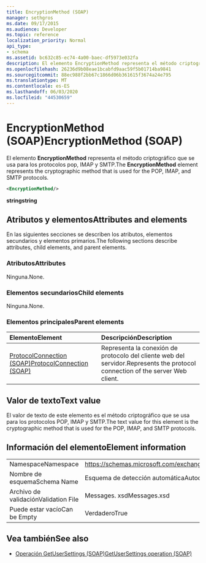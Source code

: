 ```yaml
---
title: EncryptionMethod (SOAP)
manager: sethgros
ms.date: 09/17/2015
ms.audience: Developer
ms.topic: reference
localization_priority: Normal
api_type:
- schema
ms.assetid: bc632c85-ec74-4a00-baec-df5973e032fa
description: El elemento EncryptionMethod representa el método criptográfico que se usa para los protocolos POP, IMAP y SMTP.
ms.openlocfilehash: 26236d9b08eae1bcabfd9aac59f5b01714ba9841
ms.sourcegitcommit: 88ec988f2bb67c1866d06b361615f3674a24e795
ms.translationtype: MT
ms.contentlocale: es-ES
ms.lasthandoff: 06/03/2020
ms.locfileid: "44530659"
---
```

# <a name="encryptionmethod-soap"></a><span data-ttu-id="f087c-103">EncryptionMethod (SOAP)</span><span class="sxs-lookup"><span data-stu-id="f087c-103">EncryptionMethod (SOAP)</span></span>

<span data-ttu-id="f087c-104">El elemento **EncryptionMethod** representa el método criptográfico que se usa para los protocolos pop, IMAP y SMTP.</span><span class="sxs-lookup"><span data-stu-id="f087c-104">The **EncryptionMethod** element represents the cryptographic method that is used for the POP, IMAP, and SMTP protocols.</span></span> 
  
```XML
<EncryptionMethod/>
```

 <span data-ttu-id="f087c-105">**string**</span><span class="sxs-lookup"><span data-stu-id="f087c-105">**string**</span></span>
## <a name="attributes-and-elements"></a><span data-ttu-id="f087c-106">Atributos y elementos</span><span class="sxs-lookup"><span data-stu-id="f087c-106">Attributes and elements</span></span>

<span data-ttu-id="f087c-107">En las siguientes secciones se describen los atributos, elementos secundarios y elementos primarios.</span><span class="sxs-lookup"><span data-stu-id="f087c-107">The following sections describe attributes, child elements, and parent elements.</span></span>
  
### <a name="attributes"></a><span data-ttu-id="f087c-108">Atributos</span><span class="sxs-lookup"><span data-stu-id="f087c-108">Attributes</span></span>

<span data-ttu-id="f087c-109">Ninguna.</span><span class="sxs-lookup"><span data-stu-id="f087c-109">None.</span></span>
  
### <a name="child-elements"></a><span data-ttu-id="f087c-110">Elementos secundarios</span><span class="sxs-lookup"><span data-stu-id="f087c-110">Child elements</span></span>

<span data-ttu-id="f087c-111">Ninguna.</span><span class="sxs-lookup"><span data-stu-id="f087c-111">None.</span></span>
  
### <a name="parent-elements"></a><span data-ttu-id="f087c-112">Elementos principales</span><span class="sxs-lookup"><span data-stu-id="f087c-112">Parent elements</span></span>

|<span data-ttu-id="f087c-113">**Elemento**</span><span class="sxs-lookup"><span data-stu-id="f087c-113">**Element**</span></span>|<span data-ttu-id="f087c-114">**Descripción**</span><span class="sxs-lookup"><span data-stu-id="f087c-114">**Description**</span></span>|
|:-----|:-----|
|[<span data-ttu-id="f087c-115">ProtocolConnection (SOAP)</span><span class="sxs-lookup"><span data-stu-id="f087c-115">ProtocolConnection (SOAP)</span></span>](protocolconnection-soap.md) <br/> |<span data-ttu-id="f087c-116">Representa la conexión de protocolo del cliente web del servidor.</span><span class="sxs-lookup"><span data-stu-id="f087c-116">Represents the protocol connection of the server Web client.</span></span>  <br/> |
   
## <a name="text-value"></a><span data-ttu-id="f087c-117">Valor de texto</span><span class="sxs-lookup"><span data-stu-id="f087c-117">Text value</span></span>

<span data-ttu-id="f087c-118">El valor de texto de este elemento es el método criptográfico que se usa para los protocolos POP, IMAP y SMTP.</span><span class="sxs-lookup"><span data-stu-id="f087c-118">The text value for this element is the cryptographic method that is used for the POP, IMAP, and SMTP protocols.</span></span>
  
## <a name="element-information"></a><span data-ttu-id="f087c-119">Información del elemento</span><span class="sxs-lookup"><span data-stu-id="f087c-119">Element information</span></span>

|||
|:-----|:-----|
|<span data-ttu-id="f087c-120">Namespace</span><span class="sxs-lookup"><span data-stu-id="f087c-120">Namespace</span></span>  <br/> |https://schemas.microsoft.com/exchange/2010/Autodiscover  <br/> |
|<span data-ttu-id="f087c-121">Nombre de esquema</span><span class="sxs-lookup"><span data-stu-id="f087c-121">Schema Name</span></span>  <br/> |<span data-ttu-id="f087c-122">Esquema de detección automática</span><span class="sxs-lookup"><span data-stu-id="f087c-122">Autodiscover schema</span></span>  <br/> |
|<span data-ttu-id="f087c-123">Archivo de validación</span><span class="sxs-lookup"><span data-stu-id="f087c-123">Validation File</span></span>  <br/> |<span data-ttu-id="f087c-124">Messages. xsd</span><span class="sxs-lookup"><span data-stu-id="f087c-124">Messages.xsd</span></span>  <br/> |
|<span data-ttu-id="f087c-125">Puede estar vacío</span><span class="sxs-lookup"><span data-stu-id="f087c-125">Can be Empty</span></span>  <br/> |<span data-ttu-id="f087c-126">Verdadero</span><span class="sxs-lookup"><span data-stu-id="f087c-126">True</span></span>  <br/> |
   
## <a name="see-also"></a><span data-ttu-id="f087c-127">Vea también</span><span class="sxs-lookup"><span data-stu-id="f087c-127">See also</span></span>

- [<span data-ttu-id="f087c-128">Operación GetUserSettings (SOAP)</span><span class="sxs-lookup"><span data-stu-id="f087c-128">GetUserSettings operation (SOAP)</span></span>](getusersettings-operation-soap.md)

